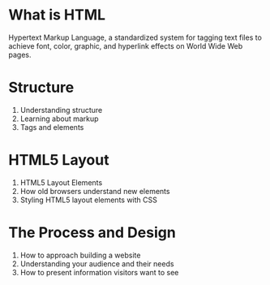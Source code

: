 #     What is HTML 

Hypertext Markup Language, a standardized system for tagging text files to achieve font, color, graphic, and hyperlink effects on World Wide Web pages.

#     Structure  

1. Understanding structure
2. Learning about markup  
3. Tags and elements  

 #    HTML5 Layout    

1. HTML5 Layout Elements
2. How old browsers understand new elements
3. Styling HTML5 layout elements with CSS
 
#      The Process and Design 

1. How to approach building a website  
2. Understanding your audience and their needs  
3. How to present information visitors want to see  
  

